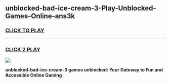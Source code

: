 
## unblocked-bad-ice-cream-3-Play-Unblocked-Games-Online-ans3k
<h3>
<a href="https://premium76.site?title=unblocked-bad-ice-cream-3&ref=25A">CLICK TO PLAY</a></h3>
<hr>

<h3>
<a href="https://premium76.site?title=unblocked-bad-ice-cream-3&ref=25A">CLICK 2 PLAY</a>
  
</h3>

<a href="https://premium76.site?title=unblocked-bad-ice-cream-3&ref=25A"><img src="https://clearcache.store/games.png"></a>


**unblocked-bad-ice-cream-3 games unblocked: Your Gateway to Fun and Accessible Online Gaming**
